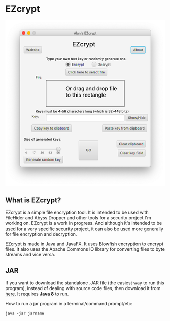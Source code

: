 # EZcrypt

![EZcrypt Screenshot](https://raw.githubusercontent.com/0x416c616e/ezcrypt/master/visual_assets/ezcrypt_screenshot_dec_28_2018.png)

## What is EZcrypt?

EZcrypt is a simple file encryption tool. It is intended to be used with FileHider and Abyss Dropper and other tools for a security project I'm working on. EZcrypt is a work in progress. And although it's intended to be used for a very specific security project, it can also be used more generally for file encryption and decryption.

EZcrypt is made in Java and JavaFX. It uses Blowfish encryption to encrypt files. It also uses the Apache Commons IO library for converting files to byte streams and vice versa. 

## JAR

If you want to download the standalone .JAR file (the easiest way to run this program), instead of dealing with source code files, then download it from [here](https://github.com/0x416c616e/ezcrypt/raw/master/out/artifacts/ezc_new123_jar2/ezc_new123.jar). It requires **Java 8** to run. 

How to run a jar program in a terminal/command prompt/etc:

```
java -jar jarname
```
